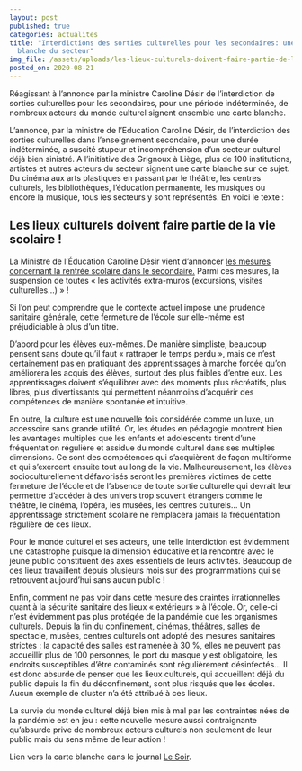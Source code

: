 ```yaml
---
layout: post
published: true
categories: actualites
title: "Interdictions des sorties culturelles pour les secondaires: une carte
  blanche du secteur"
img_file: /assets/uploads/les-lieux-culturels-doivent-faire-partie-de-la-vie-scolaire.jpg
posted_on: 2020-08-21
---
```

Réagissant à l’annonce par la ministre Caroline Désir de l’interdiction de sorties culturelles pour les secondaires, pour une période indéterminée, de nombreux acteurs du monde culturel signent ensemble une carte blanche.

L’annonce, par la ministre de l’Education Caroline Désir, de l’interdiction des sorties culturelles dans l’enseignement secondaire, pour une durée indéterminée, a suscité stupeur et incompréhension d’un secteur culturel déjà bien sinistré. A l’initiative des Grignoux à Liège, plus de 100 institutions, artistes et autres acteurs du secteur signent une carte blanche sur ce sujet. Du cinéma aux arts plastiques en passant par le théâtre, les centres culturels, les bibliothèques, l’éducation permanente, les musiques ou encore la musique, tous les secteurs y sont représentés. En voici le texte :

## Les lieux culturels doivent faire partie de la vie scolaire !

La Ministre de l’Éducation Caroline Désir vient d’annoncer [les mesures concernant la rentrée scolaire dans le secondaire.](https://plus.lesoir.be/319705/article/2020-08-18/ecole-pour-tous-masque-obligatoire-sorties-suspendues-le-mode-demploi-de-) Parmi ces mesures, la suspension de toutes « les activités extra-muros (excursions, visites culturelles…) » !

Si l’on peut comprendre que le contexte actuel impose une prudence sanitaire générale, cette fermeture de l’école sur elle-même est préjudiciable à plus d’un titre.

D’abord pour les élèves eux-mêmes. De manière simpliste, beaucoup pensent sans doute qu’il faut « rattraper le temps perdu », mais ce n’est certainement pas en pratiquant des apprentissages à marche forcée qu’on améliorera les acquis des élèves, surtout des plus faibles d’entre eux. Les apprentissages doivent s’équilibrer avec des moments plus récréatifs, plus libres, plus divertissants qui permettent néanmoins d’acquérir des compétences de manière spontanée et intuitive.

En outre, la culture est une nouvelle fois considérée comme un luxe, un accessoire sans grande utilité. Or, les études en pédagogie montrent bien les avantages multiples que les enfants et adolescents tirent d’une fréquentation régulière et assidue du monde culturel dans ses multiples dimensions. Ce sont des compétences qui s’acquièrent de façon multiforme et qui s’exercent ensuite tout au long de la vie. Malheureusement, les élèves socioculturellement défavorisés seront les premières victimes de cette fermeture de l’école et de l’absence de toute sortie culturelle qui devrait leur permettre d’accéder à des univers trop souvent étrangers comme le théâtre, le cinéma, l’opéra, les musées, les centres culturels… Un apprentissage strictement scolaire ne remplacera jamais la fréquentation régulière de ces lieux.

Pour le monde culturel et ses acteurs, une telle interdiction est évidemment une catastrophe puisque la dimension éducative et la rencontre avec le jeune public constituent des axes essentiels de leurs activités. Beaucoup de ces lieux travaillent depuis plusieurs mois sur des programmations qui se retrouvent aujourd’hui sans aucun public !

Enfin, comment ne pas voir dans cette mesure des craintes irrationnelles quant à la sécurité sanitaire des lieux « extérieurs » à l’école. Or, celle-ci n’est évidemment pas plus protégée de la pandémie que les organismes culturels. Depuis la fin du confinement, cinémas, théâtres, salles de spectacle, musées, centres culturels ont adopté des mesures sanitaires strictes : la capacité des salles est ramenée à 30 %, elles ne peuvent pas accueillir plus de 100 personnes, le port du masque y est obligatoire, les endroits susceptibles d’être contaminés sont régulièrement désinfectés… Il est donc absurde de penser que les lieux culturels, qui accueillent déjà du public depuis la fin du déconfinement, sont plus risqués que les écoles. Aucun exemple de cluster n’a été attribué à ces lieux.

La survie du monde culturel déjà bien mis à mal par les contraintes nées de la pandémie est en jeu : cette nouvelle mesure aussi contraignante qu’absurde prive de nombreux acteurs culturels non seulement de leur public mais du sens même de leur action !

Lien vers la carte blanche dans le journal [Le Soir](https://plus.lesoir.be/319858/article/2020-08-19/interdictions-des-sorties-culturelles-pour-les-secondaires-une-carte-blanche-du).